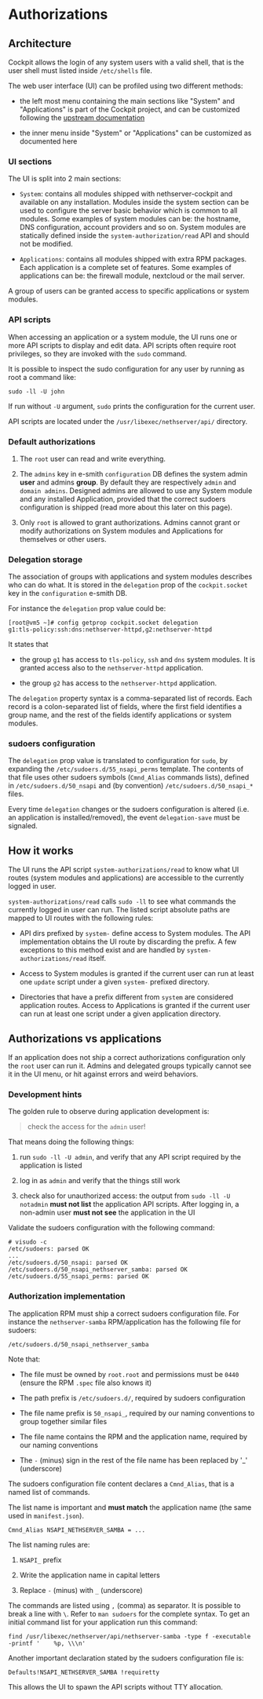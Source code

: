 # Authorizations

## Architecture

Cockpit allows the login of any system users with a valid shell, that is the user shell must listed inside `/etc/shells` file.

The web user interface (UI) can be profiled using two different methods:

- the left most menu containing the main sections like "System" and "Applications" is part of the Cockpit project,
   and can be customized following the [upstream documentation](https://cockpit-project.org/guide/149/packages.html)

- the inner menu inside "System" or "Applications" can be customized as documented here

### UI sections

The UI is split into 2 main sections:

- `System`: contains all modules shipped with nethserver-cockpit and available on any installation.
  Modules inside the system section can be used to configure the server basic behavior which is common to all modules.
  Some examples of system modules can be: the hostname, DNS configuration, account providers and so on.
  System modules are statically defined inside the `system-authorization/read` API and should
  not be modified.

- `Applications`: contains all modules shipped with extra RPM packages.
  Each application is a complete set of features.
  Some examples of applications can be: the firewall module, nextcloud or the mail server.

A group of users can be granted access to specific applications or system modules.

### API scripts

When accessing an application or a system module, the UI runs one or more
API scripts to display and edit data. API scripts often require root
privileges, so they are invoked with the `sudo` command.

It is possible to inspect the sudo configuration for any user by running as 
root a command like:

    sudo -ll -U john

If run without `-U` argument, `sudo` prints the configuration for the current
user.

API scripts are located under the `/usr/libexec/nethserver/api/` directory.

### Default authorizations

1.  The `root` user can read and write everything.

2.  The `admins` key in e-smith `configuration` DB defines the system admin
    **user** and admins **group**. By default they are respectively `admin` and
    `domain admins`. Designed admins are allowed to use any System module and any
    installed Application, provided that the correct sudoers configuration is
    shipped (read more about this later on this page).

3.  Only `root` is allowed to grant authorizations. Admins cannot grant or
    modify authorizations on System modules and Applications for themselves or other
    users.

### Delegation storage

The association of groups with applications and system modules describes who can
do what. It is stored in the `delegation` prop of the `cockpit.socket` key in
the `configuration` e-smith DB.

For instance the `delegation` prop value could be:

    [root@vm5 ~]# config getprop cockpit.socket delegation 
    g1:tls-policy:ssh:dns:nethserver-httpd,g2:nethserver-httpd

It states that

* the group `g1` has access to `tls-policy`, `ssh` and `dns` system modules. It is
  granted access also to the `nethserver-httpd` application.

* the group `g2` has access to the `nethserver-httpd` application.

The `delegation` property syntax is a comma-separated list of records. Each
record is a colon-separated list of fields, where the first field identifies a
group name, and the rest of the fields identify applications or system modules.

### sudoers configuration

The `delegation` prop value is translated to configuration for `sudo`, by expanding
the `/etc/sudoers.d/55_nsapi_perms` template. The contents of that file uses
other sudoers symbols (`Cmnd_Alias` commands lists), defined in `/etc/sudoers.d/50_nsapi`
and (by convention) `/etc/sudoers.d/50_nsapi_*` files.

Every time `delegation` changes or the sudoers configuration is altered (i.e. an
application is installed/removed), the event `delegation-save` must be signaled.

## How it works

The UI runs the API script `system-authorizations/read` to know what UI routes
(system modules and applications) are accessible to the currently logged in
user.

`system-authorizations/read` calls `sudo -ll` to see what commands the currently
logged in user can run. The listed script absolute paths are mapped to UI routes
  with the following rules:

- API dirs prefixed by `system-` define access to System modules. The API
  implementation obtains the UI route by discarding the prefix.  A few
  exceptions to this method exist and are handled by
  `system-authorizations/read` itself.

- Access to System modules is granted if the current user can run at least one
  `update` script under a given `system-` prefixed directory.

- Directories that have a prefix different from `system` are considered
  application routes. Access to Applications is granted if the current user can
  run at least one script under a given application directory.

## Authorizations vs applications

If an application does not ship a correct authorizations configuration only the
`root` user can run it. Admins and delegated groups typically cannot see it in
the UI menu, or hit against errors and weird behaviors.

### Development hints

The golden rule to observe during application development is:

> check the access for the `admin` user!

That means doing the following things:

1. run `sudo -ll -U admin`, and verify that any API script required by the application is listed

2. log in as `admin` and verify that the things still work

3. check also for unauthorized access: the output from `sudo -ll -U notadmin`
   **must not list** the application API scripts. After logging in, a non-admin 
   user **must not see** the application in the UI

Validate the sudoers configuration with the following command:

    # visudo -c
    /etc/sudoers: parsed OK
    ...
    /etc/sudoers.d/50_nsapi: parsed OK
    /etc/sudoers.d/50_nsapi_nethserver_samba: parsed OK
    /etc/sudoers.d/55_nsapi_perms: parsed OK


### Authorization implementation

The application RPM must ship a correct sudoers configuration file. For instance
the  `nethserver-samba` RPM/application has the following file for sudoers:

    /etc/sudoers.d/50_nsapi_nethserver_samba

Note that:

- The file must be owned by `root.root` and permissions must be `0440`
  (ensure the RPM `.spec` file also knows it)

- The path prefix is `/etc/sudoers.d/`, required by sudoers configuration

- The file name prefix is `50_nsapi_`, required by our naming conventions to
  group together similar files

- The file name contains the RPM and the application name, required by our naming conventions

- The `-` (minus) sign in the rest of the file name has been replaced by '_' (underscore)

The sudoers configuration file content declares a `Cmnd_Alias`, that is a named
list of commands. 

The list name is important and **must match** the application name (the same used
in `manifest.json`).

    Cmnd_Alias NSAPI_NETHSERVER_SAMBA = ...

The list naming rules are:

1. `NSAPI_` prefix

2. Write the application name in capital letters

3. Replace `-` (minus) with `_` (underscore)

The commands are listed using `,` (comma) as separator. It is possible to break
a line with `\`. Refer to `man sudoers` for the complete syntax. To get an
initial command list for your application run this command:

    find /usr/libexec/nethserver/api/nethserver-samba -type f -executable -printf '    %p, \\\n'

Another important declaration stated by the sudoers configuration file is:

    Defaults!NSAPI_NETHSERVER_SAMBA !requiretty

This allows the UI to spawn the API scripts without TTY allocation.